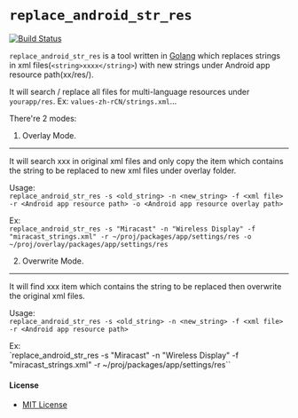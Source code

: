 # `replace_android_str_res` 

[![Build Status](https://travis-ci.org/northbright/replace_android_str_res.svg?branch=master)](https://travis-ci.org/northbright/replace_android_str_res)

`replace_android_str_res` is a tool written in [Golang](http://golang.org) which replaces strings in xml files(`<string>xxxx</string>`) with new strings under Android app resource path(xx/res/).

It will search / replace all files for multi-language resources under `yourapp/res`. Ex: `values-zh-rCN/strings.xml`...  

There're 2 modes:

1. Overlay Mode.
-------------------
It will search <string>xxx</string> in original xml files and only copy the item which contains the string to be replaced to new xml files under overlay folder.

Usage:  
`replace_android_str_res -s <old_string> -n <new_string> -f <xml file> -r <Android app resource path> -o <Android app resource overlay path>`

Ex:  
`replace_android_str_res -s "Miracast" -n "Wireless Display" -f "miracast_strings.xml" -r ~/proj/packages/app/settings/res -o ~/proj/overlay/packages/app/settings/res`

2. Overwrite Mode.
-------------------
It will find <string>xxx</string> item which contains the string to be replaced then overwrite the original xml files.

Usage:  
`replace_android_str_res -s <old_string> -n <new_string> -f <xml file> -r <Android app resource path>`

Ex:  
`replace_android_str_res -s "Miracast" -n "Wireless Display" -f "miracast_strings.xml" -r ~/proj/packages/app/settings/res``

#### License
* [MIT License](LICENSE)
